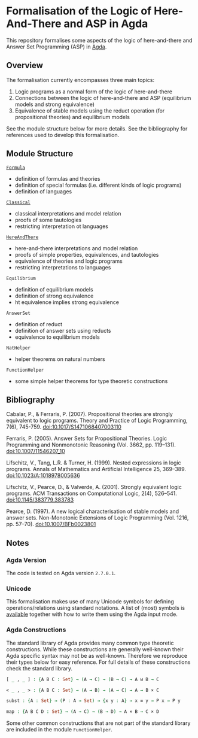 # Formalisation of the Logic of Here-And-There and ASP in Agda
This repository formalises some aspects of the logic of here-and-there and Answer Set Programming (ASP) in [Agda](https://wiki.portal.chalmers.se/agda/pmwiki.php).

## Overview
The formalisation currently encompasses three main topics:

1. Logic programs as a normal form of the logic of here-and-there
2. Connections between the logic of here-and-there and ASP (equilibrium models and strong equivalence)
3. Equivalence of stable models using the reduct operation (for propositional theories) and equilibrium models

See the module structure below for more details. See the bibliography for references used to develop this formalisation.

## Module Structure
[`Formula`](Formula/Formula.md)
- definition of formulas and theories
- definition of special formulas (i.e. different kinds of logic programs)
- definition of languages

[`Classical`](Classical/Classical.md)
- classical interpretations and model relation
- proofs of some tautologies
- restricting interpretation ot languages

[`HereAndThere`](HereAndThere/HereAndThere.md)
- here-and-there interpretations and model relation
- proofs of simple properties, equivalences, and tautologies
- equivalence of theories and logic programs
- restricting interpretations to languages

`Equilibrium`
- definition of equilibrium models
- definition of strong equivalence
- ht equivalence implies strong equivalence

`AnswerSet`
- definition of reduct
- definition of answer sets using reducts
- equivalence to equilibrium models

`NatHelper`
- helper theorems on natural numbers

`FunctionHelper`
- some simple helper theorems for type theoretic constructions

## Bibliography
Cabalar, P., & Ferraris, P. (2007). Propositional theories are strongly equivalent to logic programs. Theory and Practice of Logic Programming, 7(6), 745-759. [doi:10.1017/S1471068407003110](https://doi.org/10.1017/S1471068407003110)

Ferraris, P. (2005). Answer Sets for Propositional Theories. Logic Programming and Nonmonotonic Reasoning (Vol. 3662, pp. 119–131). [doi:10.1007/11546207_10](https://doi.org/10.1007/11546207_10)

Lifschitz, V., Tang, L.R. & Turner, H. (1999). Nested expressions in logic programs. Annals of Mathematics and Artificial Intelligence 25, 369–389. [doi:10.1023/A:1018978005636](https://doi.org/10.1023/A:1018978005636)

Lifschitz, V., Pearce, D., & Valverde, A. (2001). Strongly equivalent logic programs. ACM Transactions on Computational Logic, 2(4), 526–541. [doi:10.1145/383779.383783](https://doi.org/10.1145/383779.383783)

Pearce, D. (1997). A new logical characterisation of stable models and answer sets. Non-Monotonic Extensions of Logic Programming (Vol. 1216, pp. 57–70). [doi:10.1007/BFb0023801](https://doi.org/10.1007/BFb0023801)

## Notes
### Agda Version
The code is tested on Agda version `2.7.0.1`.

### Unicode
This formalisation makes use of many Unicode symbols for defining operations/relations using standard notations.
A list of (most) symbols is [available](unicode.md) together with how to write them using the Agda input mode.

### Agda Constructions
The standard library of Agda provides many common type theoretic constructions.
While these constructions are generally well-known their Agda specific syntax may not be as well-known.
Therefore we reproduce their types below for easy reference.
For full details of these constructions check the standard library.

``` agda
[ _ , _ ] : {A B C : Set} → (A → C) → (B → C) → A ⊎ B → C
```

``` agda
< _ , _ > : {A B C : Set} → (A → B) → (A → C) → A → B × C
```

``` agda
subst : {A : Set} → (P : A → Set) → {x y : A} → x ≡ y → P x → P y
```

``` agda
map : {A B C D : Set} → (A → C) → (B → D) → A × B → C × D
```

Some other common constructions that are not part of the standard library are included in the module `FunctionHelper`.

